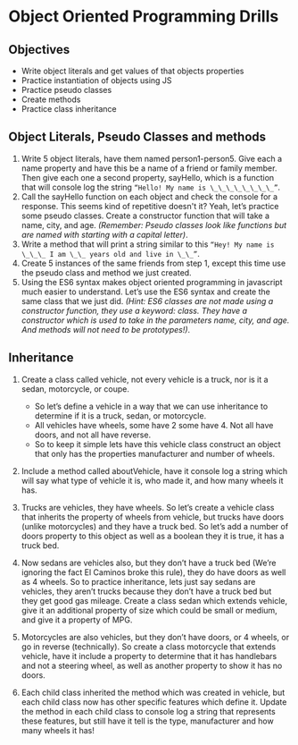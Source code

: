 # Object Oriented Programming Drills

## Objectives

* Write object literals and get values of that objects properties
* Practice instantiation of objects using JS
* Practice pseudo classes
* Create methods
* Practice class inheritance

## Object Literals, Pseudo Classes and methods

1. Write 5 object literals, have them named person1-person5\. Give each a name property and have this be a name of a friend or family member. Then give each one a second property, sayHello, which is a function that will console log the string `“Hello! My name is \_\_\_\_\_\_\_\_”`.
2. Call the sayHello function on each object and check the console for a response.
This seems kind of repetitive doesn't it? Yeah, let’s practice some pseudo classes. Create a constructor function that will take a name, city, and age. *(Remember: Pseudo classes look like functions but are named with starting with a capital letter)*.
3. Write a method that will print a string similar to this `“Hey! My name is \_\_\_ I am \_\_ years old and live in \_\_”`.
4. Create 5 instances of the same friends from step 1, except this time use the pseudo class and method we just created.
5. Using the ES6 syntax makes object oriented programming in javascript much easier to understand. Let’s use the ES6 syntax and create the same class that we just did. *(Hint: ES6 classes are not made using a constructor function, they use a keyword: class. They have a constructor which is used to take in the parameters name, city, and age. And methods will not need to be prototypes!)*.

## Inheritance

1. Create a class called vehicle, not every vehicle is a truck, nor is it a sedan, motorcycle, or coupe.
    * So let’s define a vehicle in a way that we can use inheritance to determine if it is a truck, sedan, or motorcycle.
    * All vehicles have wheels, some have 2 some have 4\. Not all have doors, and not all have reverse.
    * So to keep it simple lets have this vehicle class construct an object that only has the properties manufacturer and number of wheels.

2. Include a method called aboutVehicle, have it console log a string which will say what type of vehicle it is, who made it, and how many wheels it has.

3. Trucks are vehicles, they have wheels. So let’s create a vehicle class that inherits the property of wheels from vehicle, but trucks have doors (unlike motorcycles) and they have a truck bed. So let’s add a number of doors property to this object as well as a boolean they it is true, it has a truck bed.

4. Now sedans are vehicles also, but they don’t have a truck bed (We’re ignoring the fact El Caminos broke this rule), they do have doors as well as 4 wheels. So to practice inheritance, lets just say sedans are vehicles, they aren’t trucks because they don’t have a truck bed but they get good gas mileage. Create a class sedan which extends vehicle, give it an additional property of size which could be small or medium, and give it a property of MPG.

5. Motorcycles are also vehicles, but they don’t have doors, or 4 wheels, or go in reverse (technically). So create a class motorcycle that extends vehicle, have it include a property to determine that it has handlebars and not a steering wheel, as well as another property to show it has no doors.

5. Each child class inherited the method which was created in vehicle, but each child class now has other specific features which define it. Update the method in each child class to console log a string that represents these features, but still have it tell is the type, manufacturer and how many wheels it has!